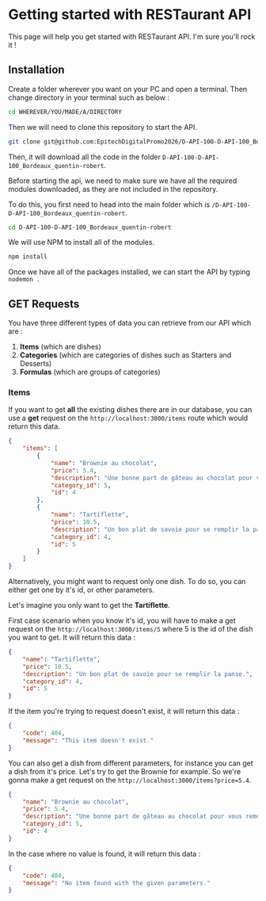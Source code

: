 # Getting started with RESTaurant API

This page will help you get started with RESTaurant API. I'm sure you'll rock it !

## Installation

Create a folder wherever you want on your PC and open a terminal.
Then change directory in your terminal such as below :

```bash
cd WHEREVER/YOU/MADE/A/DIRECTORY
```

Then we will need to clone this repository to start the API.

```bash
git clone git@github.com:EpitechDigitalPromo2026/D-API-100-D-API-100_Bordeaux_quentin-robert.git
```

Then, it will download all the code in the folder `D-API-100-D-API-100_Bordeaux_quentin-robert`.

Before starting the api, we need to make sure we have all the required modules downloaded, as they are not included in the repository.

To do this, you first need to head into the main folder which is `/D-API-100-D-API-100_Bordeaux_quentin-robert`.

```bash
cd D-API-100-D-API-100_Bordeaux_quentin-robert
```

We will use NPM to install all of the modules.

```bash
npm install
```

Once we have all of the packages installed, we can start the API by typing ```nodemon .```

## GET Requests

You have three different types of data you can retrieve from our API which are :

1. **Items** (which are dishes)
2. **Categories** (which are categories of dishes such as Starters and Desserts)
3. **Formulas** (which are groups of categories)

### Items
If you want to get **all** the existing dishes there are in our database, you can use a **get** request on the `http://localhost:3000/items` route which would return this data.

```json
{
    "items": [
        {
            "name": "Brownie au chocolat",
            "price": 5.4,
            "description": "Une bonne part de gâteau au chocolat pour vous remonter le moral.",
            "category_id": 5,
            "id": 4
        },
        {
            "name": "Tartiflette",
            "price": 10.5,
            "description": "Un bon plat de savoie pour se remplir la panse.",
            "category_id": 4,
            "id": 5
        }
    ]
}
```

Alternatively, you might want to request only one dish. To do so, you can either get one by it's id, or other parameters.

Let's imagine you only want to get the **Tartiflette**. 

First case scenario when you know it's id, you will have to make a get request on the `http://localhost:3000/items/5` where 5 is the id of the dish you want to get. It will return this data :

```json
{
    "name": "Tartiflette",
    "price": 10.5,
    "description": "Un bon plat de savoie pour se remplir la panse.",
    "category_id": 4,
    "id": 5
}
```

If the item you're trying to request doesn't exist, it will return this data :

```json
{
    "code": 404,
    "message": "This item doesn't exist."
}
```

You can also get a dish from different parameters, for instance you can get a dish from it's price. Let's try to get the Brownie for example. So we're gonna make a get request on the `http://localhost:3000/items?price=5.4`.

```json
{
    "name": "Brownie au chocolat",
    "price": 5.4,
    "description": "Une bonne part de gâteau au chocolat pour vous remonter le moral.",
    "category_id": 5,
    "id": 4
}
```

In the case where no value is found, it will return this data :

```json
{
    "code": 404,
    "message": "No item found with the given parameters."
}
```